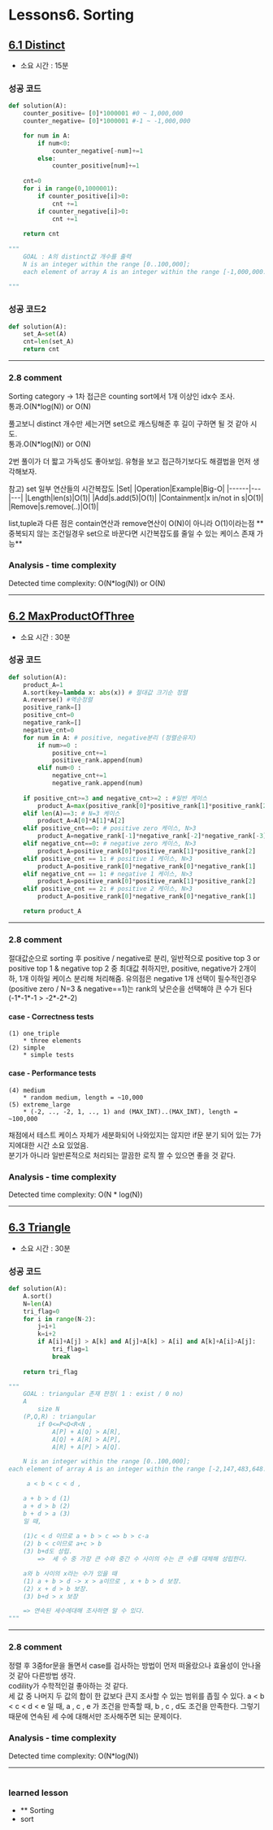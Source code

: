 
# Lessons6. Sorting
## [6.1 Distinct](https://app.codility.com/programmers/lessons/6-sorting/distinct/)
* 소요 시간 : 15분

### 성공 코드
```python
def solution(A):
    counter_positive= [0]*1000001 #0 ~ 1,000,000
    counter_negative= [0]*1000001 #-1 ~ -1,000,000

    for num in A:
        if num<0:
            counter_negative[-num]+=1
        else:
            counter_positive[num]+=1
    
    cnt=0
    for i in range(0,1000001):
        if counter_positive[i]>0:
            cnt +=1
        if counter_negative[i]>0:
            cnt +=1
    
    return cnt
    
"""
    GOAL : A의 distinct값 개수를 출력
    N is an integer within the range [0..100,000];
    each element of array A is an integer within the range [-1,000,000..1,000,000].
    
"""
```

### 성공 코드2
```python
def solution(A):
    set_A=set(A)
    cnt=len(set_A)
    return cnt

```
--------------------------------------------------------------------
### 2.8 comment    

Sorting category -> 1차 접근은 counting sort에서 1개 이상인 idx수 조사.    
통과.O(N*log(N)) or O(N)    

풀고보니 distinct 개수만 세는거면 set으로 캐스팅해준 후 길이 구하면 될 것 같아 시도.     
통과.O(N*log(N)) or O(N)     

2번 풀이가 더 짧고 가독성도 좋아보임. 유형을 보고 접근하기보다도 해결법을 먼저 생각해보자.      

참고) set 일부 연산들의 시간복잡도
|Set|
|Operation|Example|Big-O|
|------|---|---|
|Length|len(s)|O(1)|
|Add|s.add(5)|O(1)|
|Containment|x in/not in s|O(1)|
|Remove|s.remove(..)|O(1)|

list,tuple과 다른 점은 contain연산과 remove연산이 O(N)이 아니라 O(1)이라는점 **     
중복되지 않는 조건일경우 set으로 바꾼다면 시간복잡도를 줄일 수 있는 케이스 존재 가능**   


### Analysis - time complexity

>
  Detected time complexity:
  O(N*log(N)) or O(N)

-------------------------------------------------

## [6.2 MaxProductOfThree](https://app.codility.com/programmers/lessons/6-sorting/max_product_of_three/)
* 소요 시간 : 30분

### 성공 코드
```python
def solution(A):
    product_A=1
    A.sort(key=lambda x: abs(x)) # 절대값 크기순 정렬
    A.reverse() #역순정렬
    positive_rank=[]
    positive_cnt=0
    negative_rank=[]
    negative_cnt=0
    for num in A: # positive, negative분리 (정렬순유지)
        if num>=0 :
            positive_cnt+=1
            positive_rank.append(num)
        elif num<0 :
            negative_cnt+=1
            negative_rank.append(num)
            
    if positive_cnt>=3 and negative_cnt>=2 : #일반 케이스
        product_A=max(positive_rank[0]*positive_rank[1]*positive_rank[2] , negative_rank[0]*negative_rank[1]*positive_rank[0])
    elif len(A)==3: # N=3 케이스
        product_A=A[0]*A[1]*A[2]
    elif positive_cnt==0: # positive zero 케이스, N>3
        product_A=negative_rank[-1]*negative_rank[-2]*negative_rank[-3]
    elif negative_cnt==0: # negative zero 케이스, N>3
        product_A=positive_rank[0]*positive_rank[1]*positive_rank[2]
    elif positive_cnt == 1: # positive 1 케이스, N>3
        product_A=positive_rank[0]*negative_rank[0]*negative_rank[1]
    elif negative_cnt == 1: # negative 1 케이스, N>3
        product_A=positive_rank[0]*positive_rank[1]*positive_rank[2]
    elif positive_cnt == 2: # positive 2 케이스, N>3
        product_A=positive_rank[0]*negative_rank[0]*negative_rank[1]

    return product_A

```

--------------------------------------------------------------------
### 2.8 comment    

절대값순으로 sorting 후 positive / negative로 분리,
일반적으로 positive top 3 or positive top 1 & negative top 2 중 최대값 취하지만,
positive, negative가 2개이하, 1개 이하일 케이스 분리해 처리해줌.
유의점은 negative 1개 선택이 필수적인경우 (positive zero / N=3 & negative==1)는 rank의 낮은순을 선택해야 큰 수가 된다(-1*-1*-1 > -2*-2*-2)

#### case - Correctness tests   
> 
    (1) one_triple    
        * three elements    
    (2) simple      
        * simple tests    

#### case - Performance tests     
>
    (4) medium        
        * random medium, length = ~10,000   
    (5) extreme_large      
        * (-2, .., -2, 1, .., 1) and (MAX_INT)..(MAX_INT), length = ~100,000     

채점에서 테스트 케이스 자체가 세분화되어 나와있지는 않지만 if문 분기 되어 있는 7가지에대한 시간 소요 있었음.        
분기가 아니라 일반론적으로 처리되는 깔끔한 로직 짤 수 있으면 좋을 것 같다.   

### Analysis - time complexity

>
  Detected time complexity:
  O(N * log(N))



-------------------------------------------------

## [6.3 Triangle](https://app.codility.com/programmers/lessons/6-sorting/triangle/)
* 소요 시간 : 30분

### 성공 코드
```python
def solution(A):
    A.sort()
    N=len(A)
    tri_flag=0
    for i in range(N-2):
        j=i+1
        k=i+2
        if A[i]+A[j] > A[k] and A[j]+A[k] > A[i] and A[k]+A[i]>A[j]:
            tri_flag=1
            break
    
    return tri_flag

"""
    GOAL : triangular 존재 판정( 1 : exist / 0 no)
    A 
        size N
    (P,Q,R) : triangular 
        if 0<=P<Q<R<N ,
            A[P] + A[Q] > A[R],
            A[Q] + A[R] > A[P],
            A[R] + A[P] > A[Q].

    N is an integer within the range [0..100,000];
each element of array A is an integer within the range [-2,147,483,648..2,147,483,647].

     a < b < c < d ,

    a + b > d (1)
    a + d > b (2)
    b + d > a (3)
    일 때,
    
    (1)c < d 이므로 a + b > c => b > c-a
    (2) b < c이므로 a+c > b
    (3) b+d도 성립.
        =>  세 수 중 가장 큰 수와 중간 수 사이의 수는 큰 수를 대체해 성립한다.

    a와 b 사이의 x라는 수가 있을 때
    (1) a + b > d -> x > a이므로 , x + b > d 보장.
    (2) x + d > b 보장.
    (3) b+d > x 보장

    => 연속된 세수에대해 조사하면 알 수 있다.
"""
```

--------------------------------------------------------------------
### 2.8 comment    

정렬 후 3중for문을 돌면서 case를 검사하는 방법이 먼저 떠올랐으나 효율성이 안나올것 같아 다른방법 생각.    
codility가 수학적인걸 좋아하는 것 같다.    
세 값 중 나머지 두 값의 합이 한 값보다 큰지 조사할 수 있는 범위를 좁힐 수 있다.
a < b < c < d < e 일 때,
a , c , e 가 조건을 만족할 때,
b , c , d도 조건을 만족한다.
그렇기때문에 연속된 세 수에 대해서만 조사해주면 되는 문제이다.



### Analysis - time complexity

>
  Detected time complexity:
    O(N*log(N))
    
-----------------------------------------------

#
 ### learned lesson
 
* ** Sorting
* sort

#
 
 
